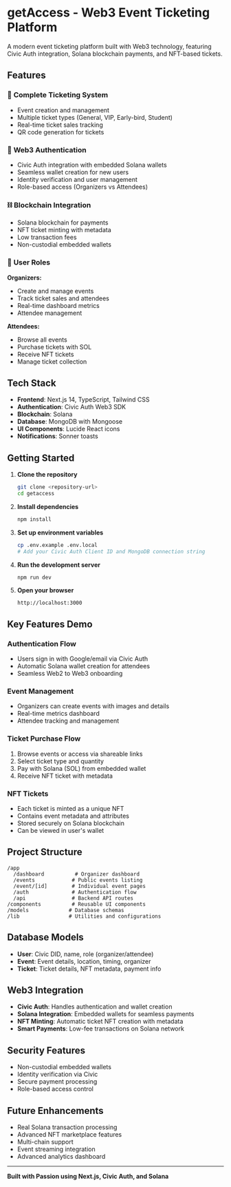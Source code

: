 # getAccess - Web3 Event Ticketing Platform

A modern event ticketing platform built with Web3 technology, featuring Civic Auth integration, Solana blockchain payments, and NFT-based tickets.

## Features

### 🎫 **Complete Ticketing System**
- Event creation and management
- Multiple ticket types (General, VIP, Early-bird, Student)
- Real-time ticket sales tracking
- QR code generation for tickets

### 🔐 **Web3 Authentication**
- Civic Auth integration with embedded Solana wallets
- Seamless wallet creation for new users
- Identity verification and user management
- Role-based access (Organizers vs Attendees)

### ⛓️ **Blockchain Integration**
- Solana blockchain for payments
- NFT ticket minting with metadata
- Low transaction fees
- Non-custodial embedded wallets

### 👥 **User Roles**

**Organizers:**
- Create and manage events
- Track ticket sales and attendees
- Real-time dashboard metrics
- Attendee management

**Attendees:**
- Browse all events
- Purchase tickets with SOL
- Receive NFT tickets
- Manage ticket collection

## Tech Stack

- **Frontend**: Next.js 14, TypeScript, Tailwind CSS
- **Authentication**: Civic Auth Web3 SDK
- **Blockchain**: Solana
- **Database**: MongoDB with Mongoose
- **UI Components**: Lucide React icons
- **Notifications**: Sonner toasts

## Getting Started

1. **Clone the repository**
   ```bash
   git clone <repository-url>
   cd getaccess
   ```

2. **Install dependencies**
   ```bash
   npm install
   ```

3. **Set up environment variables**
   ```bash
   cp .env.example .env.local
   # Add your Civic Auth Client ID and MongoDB connection string
   ```

4. **Run the development server**
   ```bash
   npm run dev
   ```

5. **Open your browser**
   ```
   http://localhost:3000
   ```

## Key Features Demo

### Authentication Flow
- Users sign in with Google/email via Civic Auth
- Automatic Solana wallet creation for attendees
- Seamless Web2 to Web3 onboarding

### Event Management
- Organizers can create events with images and details
- Real-time metrics dashboard
- Attendee tracking and management

### Ticket Purchase Flow
1. Browse events or access via shareable links
2. Select ticket type and quantity
3. Pay with Solana (SOL) from embedded wallet
4. Receive NFT ticket with metadata

### NFT Tickets
- Each ticket is minted as a unique NFT
- Contains event metadata and attributes
- Stored securely on Solana blockchain
- Can be viewed in user's wallet

## Project Structure

```
/app
  /dashboard          # Organizer dashboard
  /events            # Public events listing
  /event/[id]        # Individual event pages
  /auth              # Authentication flow
  /api               # Backend API routes
/components          # Reusable UI components
/models             # Database schemas
/lib                # Utilities and configurations
```

## Database Models

- **User**: Civic DID, name, role (organizer/attendee)
- **Event**: Event details, location, timing, organizer
- **Ticket**: Ticket details, NFT metadata, payment info

## Web3 Integration

- **Civic Auth**: Handles authentication and wallet creation
- **Solana Integration**: Embedded wallets for seamless payments
- **NFT Minting**: Automatic ticket NFT creation with metadata
- **Smart Payments**: Low-fee transactions on Solana network

## Security Features

- Non-custodial embedded wallets
- Identity verification via Civic
- Secure payment processing
- Role-based access control

## Future Enhancements

- Real Solana transaction processing
- Advanced NFT marketplace features
- Multi-chain support
- Event streaming integration
- Advanced analytics dashboard

---

**Built with Passion using Next.js, Civic Auth, and Solana**